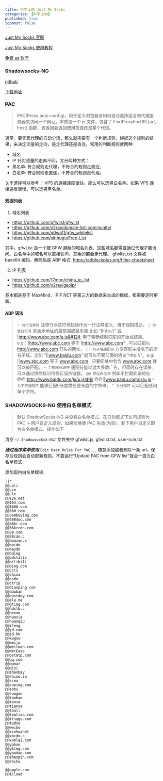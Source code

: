 ```yaml
---
title: 科学上网 Just My Socks
categories: [科学上网]
published: true
topmost: false
---
```


[Just My Socks 官网](https://justmysocks2.net/members/index.php?language=chinese)

[Just My Socks 使用教程](https://github.com/killgcd/justmysocks/blob/master/README.md)

[免费 ss 账号](https://github.com/bannedbook/fanqiang/wiki/%E5%85%8D%E8%B4%B9ss%E8%B4%A6%E5%8F%B7)

### Shadowsocks-NG

[github](https://github.com/shadowsocks/ShadowsocksX-NG)

[下载地址](https://github.com/shadowsocks/ShadowsocksX-NG/releases/tag/v1.9.4)

### PAC

> PAC(Proxy auto-config)，用于定义浏览器该如何自动选择适当的代理服务器来访问一个网址。本质是一个 js 文件，包含了 FindProxyForURL(url, host) 函数，该返回会返回使用直连还是某个代理。

通常，要实现代理的自动分流，那么就需要有一个判断规则，根据这个规则的结果，来决定流量的走向，是走代理还是直连。常用的判断规则就两种:

- 域名
- IP 针对流量的走向不同，又分两种方式：
- 黑名单: 符合规则走代理，不符合的规则走直连;
- 白名单: 符合规则走直连，不符合的规则走代理。

关于选择可以参考：
VPS 的连接速度很快，那么可以选择白名单。如果 VPS 连接速度很慢，可以选择黑名单。

#### 规则列表

1. 域名列表

- https://github.com/gfwlist/gfwlist
- https://github.com/v2ray/domain-list-community/
- https://github.com/n0wa11/gfw_whitelist
- https://github.com/xinhugo/Free-List

其中，gfwList 是一个被 GFW 屏蔽的域名列表，这些域名都需要通过代理才能访问。白名单中的域名可以直接访问，其余的都会走代理。
gfwlist.txt 文件被 base64 编码，解码后是 ABP 格式: https://adblockplus.org/filter-cheatsheet

2. IP 列表

- https://github.com/17mon/china_ip_list
- https://github.com/v2ray/geoip/

基本都是基于 MaxMind，IPIP.NET 等第三方的数据来生成的数据，都需要定时更新。

#### ABP 语法

> `! 为行注释符`
> 注释行以该符号起始作为一行注释语义，用于规则描述。
> `| 为管线符号`
> 来表示地址的最前端或最末端 比如 “|http://“ 或 |http://www.abc.com/a.js&#124; 用于精确控制匹配的开始或结束。e.g：|http://www.abc.com 等于 |http://www.abc.com* , 可以匹配以 http://www.abc.com 开头的网址。
> `|| 为子域通配符`
> 方便匹配主域名下的所有子域。比如 “||www.baidu.com" 就可以不要前面的协议”http://“。e.g: ||www.abc.com 等于 www.abc.com , 只要网址中包含 www.abc.com 就可以被匹配。
> `~ 为排除标识符`
> 通配符能过滤大多数广告，但同时存在误杀, 可以通过排除标识符修正误杀链接。
> `@@ 网址白名单`
> 例如不拦截此条地址 @@|http://www.baidu.com/js/u.js或者 @@||www.baidu.com/js/u.js
> `* 为字符通配符`
> 能够匹配0长度或任意长度的字符串。
> `^ 为分隔符`
> 可以匹配任何单个字符。

### SHADOWSOCKS-NG 使用白名单模式

> 默认 ShadowSocks-NG 并没有白名单模式，在自动模式下访问规则为 PAC ＋用户自定义规则，如果能够使 PAC 失效(为空)，剩下用户自定义即为白名单模式，操作如下

清空 `~/.ShadowsocksX-NG/` 文件夹中 gfwlist.js, gfwlist.txt, user-rule.txt

**_通过程序菜单使用_** `Edit User Rules For PAC...` 随意添加或者删除一条 url，保存后规则会自动更新规则，不要运行"Update PAC from GFW list"就会一直为白名单模式

添加国内白名单模板:

```
||*
@@.ali
@@.cn
@@.le
@@126.net
@@163.com
@@1688.com
@@360.com
@@360buyimg.com
@@360doc.com
@@36kr.com
@@36krcdn.com
@@58.com
@@58cdn.c
@@amazon.c
@@baidu
@@baydn
@@bdimg
@@bdstatic
@@bilibili
@@bing.com
@@cctv
@@china
@@csdn
@@ctrip
@@dianping.com
@@douban
@@eastday.com
@@ele.me
@@gtimg.com
@@hdslb.c
@@hexun
@@huaxia
@@huanqiu
@@ifeng
@@jd.com
@@jd.hk
@@kugou
@@meiju
@@meituan.com
@@NetEase
@@pstatp.com
@@qq.com
@@qunar
@@qiyi
@@shanbay
@@shimo.im
@@sina
@@suning.com
@@sohu
@@sougou
@@taobao
@@tenso
@@tianya
@@tmall
@@toutiao.com
@@ttsqgs.com
@@tudou
@@weibo
@@xinhuanet
@@xmcdn.c
@@xunlei.com
@@yahoo
@@ykimg.com
@@youdao.com
@@zhaopin.com
@@zhihu

@@apple.com
@@iCloud
```
